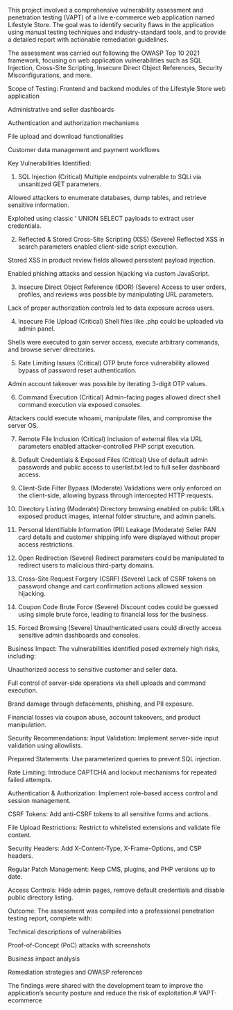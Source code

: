 This project involved a comprehensive vulnerability assessment and penetration testing (VAPT) of a live e-commerce web application named Lifestyle Store. The goal was to identify security flaws in the application using manual testing techniques and industry-standard tools, and to provide a detailed report with actionable remediation guidelines.

The assessment was carried out following the OWASP Top 10 2021 framework, focusing on web application vulnerabilities such as SQL Injection, Cross-Site Scripting, Insecure Direct Object References, Security Misconfigurations, and more.

Scope of Testing:
Frontend and backend modules of the Lifestyle Store web application

Administrative and seller dashboards

Authentication and authorization mechanisms

File upload and download functionalities

Customer data management and payment workflows

Key Vulnerabilities Identified:
1. SQL Injection (Critical)
Multiple endpoints vulnerable to SQLi via unsanitized GET parameters.

Allowed attackers to enumerate databases, dump tables, and retrieve sensitive information.

Exploited using classic ' UNION SELECT payloads to extract user credentials.

2. Reflected & Stored Cross-Site Scripting (XSS) (Severe)
Reflected XSS in search parameters enabled client-side script execution.

Stored XSS in product review fields allowed persistent payload injection.

Enabled phishing attacks and session hijacking via custom JavaScript.

3. Insecure Direct Object Reference (IDOR) (Severe)
Access to user orders, profiles, and reviews was possible by manipulating URL parameters.

Lack of proper authorization controls led to data exposure across users.

4. Insecure File Upload (Critical)
Shell files like .php could be uploaded via admin panel.

Shells were executed to gain server access, execute arbitrary commands, and browse server directories.

5. Rate Limiting Issues (Critical)
OTP brute force vulnerability allowed bypass of password reset authentication.

Admin account takeover was possible by iterating 3-digit OTP values.

6. Command Execution (Critical)
Admin-facing pages allowed direct shell command execution via exposed consoles.

Attackers could execute whoami, manipulate files, and compromise the server OS.

7. Remote File Inclusion (Critical)
Inclusion of external files via URL parameters enabled attacker-controlled PHP script execution.

8. Default Credentials & Exposed Files (Critical)
Use of default admin passwords and public access to userlist.txt led to full seller dashboard access.

9. Client-Side Filter Bypass (Moderate)
Validations were only enforced on the client-side, allowing bypass through intercepted HTTP requests.

10. Directory Listing (Moderate)
Directory browsing enabled on public URLs exposed product images, internal folder structure, and admin panels.

11. Personal Identifiable Information (PII) Leakage (Moderate)
Seller PAN card details and customer shipping info were displayed without proper access restrictions.

12. Open Redirection (Severe)
Redirect parameters could be manipulated to redirect users to malicious third-party domains.

13. Cross-Site Request Forgery (CSRF) (Severe)
Lack of CSRF tokens on password change and cart confirmation actions allowed session hijacking.

14. Coupon Code Brute Force (Severe)
Discount codes could be guessed using simple brute force, leading to financial loss for the business.

15. Forced Browsing (Severe)
Unauthenticated users could directly access sensitive admin dashboards and consoles.

Business Impact:
The vulnerabilities identified posed extremely high risks, including:

Unauthorized access to sensitive customer and seller data.

Full control of server-side operations via shell uploads and command execution.

Brand damage through defacements, phishing, and PII exposure.

Financial losses via coupon abuse, account takeovers, and product manipulation.

Security Recommendations:
Input Validation: Implement server-side input validation using allowlists.

Prepared Statements: Use parameterized queries to prevent SQL injection.

Rate Limiting: Introduce CAPTCHA and lockout mechanisms for repeated failed attempts.

Authentication & Authorization: Implement role-based access control and session management.

CSRF Tokens: Add anti-CSRF tokens to all sensitive forms and actions.

File Upload Restrictions: Restrict to whitelisted extensions and validate file content.

Security Headers: Add X-Content-Type, X-Frame-Options, and CSP headers.

Regular Patch Management: Keep CMS, plugins, and PHP versions up to date.

Access Controls: Hide admin pages, remove default credentials and disable public directory listing.

Outcome:
The assessment was compiled into a professional penetration testing report, complete with:

Technical descriptions of vulnerabilities

Proof-of-Concept (PoC) attacks with screenshots

Business impact analysis

Remediation strategies and OWASP references

The findings were shared with the development team to improve the application’s security posture and reduce the risk of exploitation.# VAPT-ecommerce
